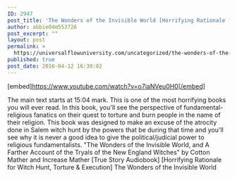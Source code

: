 ```yaml
---
ID: 2947
post_title: 'The Wonders of the Invisible World [Horrifying Rationale for Witch Hunt, Torture &#038; Execution]'
author: abbie04m553726
post_excerpt: ""
layout: post
permalink: >
  https://universalflowuniversity.com/uncategorized/the-wonders-of-the-invisible-world-horrifying-rationale-for-witch-hunt-torture-execution/
published: true
post_date: 2016-04-12 16:30:02
---
```

[embed]https://www.youtube.com/watch?v=o7iaNVeu0H0[/embed]<br>
<p>The main text starts at 15:04 mark. This is one of the most horrifying books you will ever read. In this book, you'll see the perspective of fundamental-religious fanatics on their quest to torture and burn people in the name of their religion. This book was designed to make an excuse of the atrocity done in Salem witch hunt by the powers that be during that time and you'll see why it is never a good idea to give the political/judicial power to religious fundamentalists.
"The Wonders of the Invisible World, and A Farther Account of the Tryals of the New England Witches" by Cotton Mather and Increase Mather [True Story Audiobook]
[Horrifying Rationale for Witch Hunt, Torture & Execution] The Wonders of the Invisible World</p>